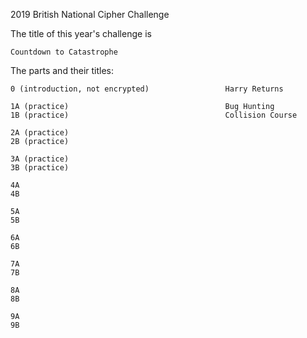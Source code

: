 2019 British National Cipher Challenge

The title of this year's challenge is

    Countdown to Catastrophe

The parts and their titles:

    0 (introduction, not encrypted)                 Harry Returns
    
    1A (practice)                                   Bug Hunting
    1B (practice)                                   Collision Course
    
    2A (practice)
    2B (practice)
    
    3A (practice)
    3B (practice)
    
    4A
    4B
    
    5A
    5B
    
    6A
    6B
    
    7A
    7B
    
    8A
    8B
    
    9A
    9B
